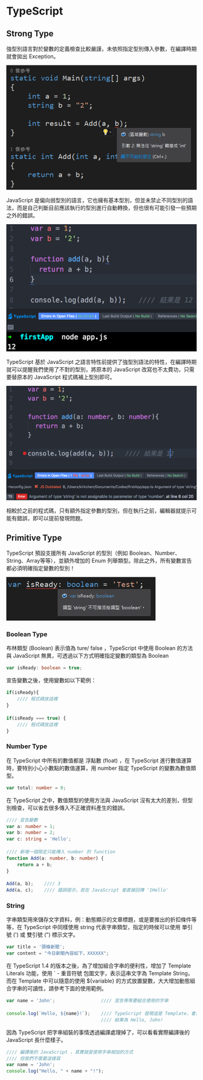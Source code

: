 # TypeScript

## Strong Type

強型別語言對於變數的定義檢查比較嚴謹，未依照指定型別傳入參數，在編譯時期就會拋出 Exception。

![img](../captures/anjee_typescript_001.png)

JavaScript 是偏向弱型別的語言，它也擁有基本型別，但並未禁止不同型別的語法，而是自己判斷目前應該執行的型別進行自動轉換，但也很有可能引發一些預期之外的錯誤。

![img](../captures/anjee_typescript_002.png)

TypeScript 基於 JavaScript 之語言特性前提供了強型別語法的特性，在編譯時期就可以提醒我們使用了不對的型別，將原本的 JavaScript 改寫也不太費功，只需要替原本的 JavaScript 程式碼補上型別即可。

![img](../captures/anjee_typescript_003.png)

相較於之前的程式碼，只有額外指定參數的型別，但在執行之前，編輯器就提示可能有錯誤，即可以提前發現問題。

## Primitive Type

TypeScript 預設支援所有 JavaScript 的型別（例如 Boolean、Number、String、Array等等），並額外增加的 Enum 列舉類型。除此之外，所有變數宣告都必須明確指定變數的型別！

![img](../captures/anjee_typescript_004.png)

### Boolean Type

布林類型 (Boolean) 表示值為 ture/ false ，TypeScript 中使用 Boolean 的方法與 JavaScript 無異，可透過以下方式明確指定變數的類型為 Boolean

```typescript
var isReady: boolean = true;
```

宣告變數之後，使用變數如以下範例：

```typescript
if(isReady){
    //// 程式碼放這裡
}

if(isReady === true) {
    //// 程式碼放這裡
}
```

### Number Type

在 TypeScript 中所有的數值都是 浮點數 (float) ，在 TypeScript 進行數值運算時，要特別小心小數點的數值運算，用 number 指定 TypeScript 的變數為數值類型。

```typescript
var total: number = 0;
```

在 TypeScript 之中，數值類型的使用方法與 JavaScript 沒有太大的差別，但型別檢查，可以省去很多傳入不正確資料產生的錯誤。

```typescript
//// 宣告變數
var a: number = 1;
var b: number = 2;
var c: string = 'Hello';

//// 新增一個限定只能傳入 number 的 function
function Add(a: number, b: number) {
    return a + b;
}
    
Add(a, b);    //// 3
Add(a, c);    //// 錯誤提示，若在 JavaScript 會直接回傳 '1Hello'
```

### String

字串類型用來儲存文字資料，例：動態顯示的文章標題，或是要推出的折扣條件等等，在 TypeScript 中同樣使用 string 代表字串類型，指定的時候可以使用 單引號 (') 或 雙引號 (") 標示文字。

```typescript
var title = '頭條新聞';
var content = "今日新聞內容如下，XXXXXX";
```


在 TypeScript 1.4 的版本之後，為了增加組合字串的便利性，增加了 Template Literals 功能，使用 ` - 重音符號 包圍文字，表示這串文字為 Template String，而在 Template 中可以隨意的使用 ${variable} 的方式放置變數，大大增加動態組合字串的可讀性，請參考下面的使用範例。

```typescript
var name = 'John';                 //// 宣告等等要組合使用的字串

console.log(`Hello, ${name}!`);    //// TypeScript 發現這是 Template，會自動把 name代入
                                   //// 結果為 Hello, John!
```


因為 TypeScript 把字串組裝的事情透過編譯處理掉了，可以看看實際編譯後的 JavaScript 長什麼樣子。

```typescript
//// 編譯後的 JavaScript ，其實就是使用字串相加的方式
//// 但我們不需要這樣寫
var name = 'John'; 
console.log("Hello, " + name + "!");
```

